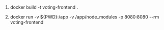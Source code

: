 1. docker build -t voting-frontend .

2. docker run -v ${PWD}:/app -v /app/node_modules -p 8080:8080 --rm voting-frontend




<!-- # web-app

## Project setup
```
npm install
```

### Compiles and hot-reloads for development
```
npm run serve
```

### Compiles and minifies for production
```
npm run build
```

### Lints and fixes files
```
npm run lint
```

### Customize configuration
See [Configuration Reference](https://cli.vuejs.org/config/). -->
